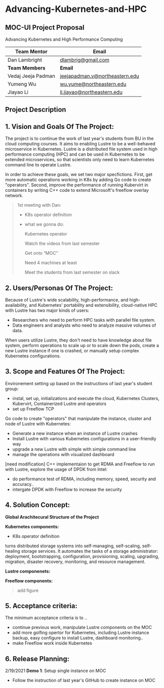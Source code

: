 # Advancing-Kubernetes-and-HPC

## MOC-UI Project Proposal

Advancing Kubernetes and High Performance Computing

| Team Mentor        | Email                                           |
| ------------------ | ----------------------------------------------- |
| Dan Lambright      | [dlambrig@gmail.com](mailto:dlambrig@gmail.com) |
| **Team Members**   | **Email**                                       |
| Vedaj Jeeja Padman | jeejapadman.v@northeastern.edu                  |
| Yumeng Wu          | wu.yume@northeastern.edu                        |
| Jiayao Li          | li.jiayao@northeastern.edu                      |



## Project Description

## 1. Vision and Goals Of The Project:

The project is to continue the work of last year's students from BU in the cloud computing courses. It aims to enabling Lustre to be a well-behaved microservice in Kubernetes. Lustre is a distributed file system used in high performance computing (HPC) and can be used in Kubernetes to be extended microservices, so that scientists only need to learn Kubernetes command line to operate Lustre.

In order to achieve these goals, we set two major specfictions. First, get more automatic operations working in K8s by adding Go code to create "operators". Second, improve the performance of running Kubervirt in containers by writing C++ code to extend Microsoft's freeflow overlay network.

> 1st meeting with Dan:
>
> - K8s operator definition 
>
> - what we gonna do:
>
>   Kubernetes operator
>
>   Watch the videos from last semester
>
>   Get onto “MOC”
>
>   Need 4 machines at least
>
>   Meet the students from last semester on slack

## 2. Users/Personas Of The Project:

Because of Lustre's wide scalability, high-performance, and high-availability, and Kubernetes' portability and extensibility, cloud-native HPC with Lustre has two major kinds of users:

- Researchers who need to perform HPC tasks with parallel file system.
- Data engineers and analysts who need to analyze massive volumes of data.

When users utilize Lustre, they don't need to have knowledge about file system, perform operations to scale up or to scale down the pods, create a new Lustre instance if one is crashed, or manually setup complex Kubernetes configurations.

## 3. Scope and Features Of The Project:

Environement setting up based on the instructions of last year's student group:

- instal, set up, initializations and execute the cloud, Kubernetes Clusters, Kubervirt, Containerized Lustre and operators
- set up Freeflow TCP

Go code to create "operators" that manipulate the instance, cluster and node of Lustre with Kubernetes:

- Generate a new instance when an instance of Lustre crashes
- Install Lustre with various Kubernetes configurations in a user-friendly way
- upgrade a new Lustre with simple with simple command line
- manage the operations with visualized dashboard

[need modification] C++ implementaion to get RDMA and Freeflow to run with Lustre, explore the usage of DPDK from Intel: 

- do performance test of RDMA, including memory, speed, security and accuracy..
- intergate DPDK with Freeflow to increase the security

## 4. Solution Concept:

**Global Arachitecural Structure of the Project**

**Kubernetes  components:**

- K8s operator definition 

turns distributed storage systems into self-managing, self-scaling, self-healing storage services. It automates the tasks of a storage administrator: deployment, bootstrapping, configuration, provisioning, scaling, upgrading, migration, disaster recovery, monitoring, and resource management.

**Lustre componenets:** 

**Freeflow components:**

>  add figure

## 5. Acceptance criteria:

The minimum acceptance criteria is to ..

- continue previous work, manipulate Lustre components on the MOC
- add more golfing opertor for Kubernetes, including Lustre instance backup, easy configure to install Lustre, dashboard monitoring..
- make Freeflow work inside Kubernetes

## 6. Release Planning:

2/19/2021 **Demo 1**: Setup single instance on MOC

- Follow the instruction of last year's GitHub to create instance on MOC

